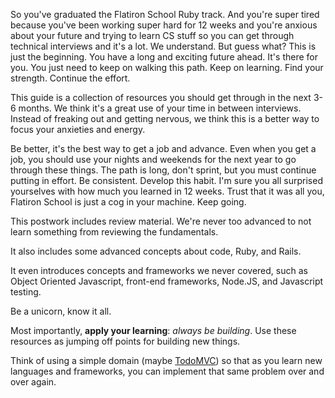 So you've graduated the Flatiron School Ruby track. And you're super tired because you've been working super hard for 12 weeks and you're anxious about your future and trying to learn CS stuff so you can get through technical interviews and it's a lot. We understand. But guess what? This is just the beginning. You have a long and exciting future ahead. It's there for you. You just need to keep on walking this path. Keep on learning. Find your strength. Continue the effort. 

This guide is a collection of resources you should get through in the next 3-6 months. We think it's a great use of your time in between interviews. Instead of freaking out and getting nervous, we think this is a better way to focus your anxieties and energy. 

Be better, it's the best way to get a job and advance. Even when you get a job, you should use your nights and weekends for the next year to go through these things. The path is long, don't sprint, but you must continue putting in effort. Be consistent. Develop this habit. I'm sure you all surprised yourselves with how much you learned in 12 weeks. Trust that it was all you, Flatiron School is just a cog in your machine. Keep going.

This postwork includes review material. We're never too advanced to not learn something from reviewing the fundamentals.

It also includes some advanced concepts about code, Ruby, and Rails.

It even introduces concepts and frameworks we never covered, such as Object Oriented Javascript, front-end frameworks, Node.JS, and Javascript testing.

Be a unicorn, know it all.

Most importantly, <b>apply your learning</b>: <em>always be building</em>. Use these resources as jumping off points for building new things. 

Think of using a simple domain (maybe [TodoMVC](http://todomvc.com/)) so that as you learn new languages and frameworks, you can implement that same problem over and over again.